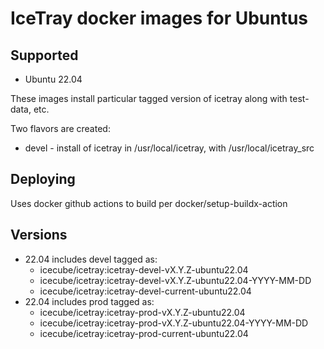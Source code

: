 IceTray docker images for Ubuntus
==============================

Supported
---------
* Ubuntu 22.04

These images install particular tagged version of icetray along with test-data, etc.

Two flavors are created:
* devel - install of icetray in /usr/local/icetray, with /usr/local/icetray\_src

Deploying
---------
Uses docker github actions to build per docker/setup-buildx-action

Versions
--------
- 22.04 includes devel tagged as:
   - icecube/icetray:icetray-devel-vX.Y.Z-ubuntu22.04
   - icecube/icetray:icetray-devel-vX.Y.Z-ubuntu22.04-YYYY-MM-DD
   - icecube/icetray:icetray-devel-current-ubuntu22.04
- 22.04 includes prod tagged as:
   - icecube/icetray:icetray-prod-vX.Y.Z-ubuntu22.04
   - icecube/icetray:icetray-prod-vX.Y.Z-ubuntu22.04-YYYY-MM-DD
   - icecube/icetray:icetray-prod-current-ubuntu22.04
